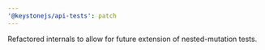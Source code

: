 ```yaml
---
'@keystonejs/api-tests': patch
---
```


Refactored internals to allow for future extension of nested-mutation tests.

